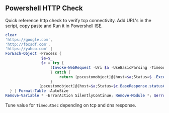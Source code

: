 ## Powershell HTTP Check


Quick reference http check to verify tcp connectivity. Add URL's in the script, copy paste and Run it in Powershell ISE.

```powershell
clear
'https://google.com',
'http://fbxsdf.com',
'https://yahoo.com' |
ForEach-Object -Process {
                $a=$_
                $c = try { 
                    (Invoke-WebRequest -Uri $a -UseBasicParsing -TimeoutSec 8)
                    } catch {
                        return [pscustomobject]@{host=$a;Status=$_.Exception.Response.statusCode}
                    }
               [pscustomobject]@{host=$a;Status=$c.BaseResponse.statusCode}
  } | Format-Table -AutoSize
Remove-Variable * -ErrorAction SilentlyContinue; Remove-Module *; $error.Clear();
```

Tune value for `TimeoutSec` depending on tcp and dns response.

